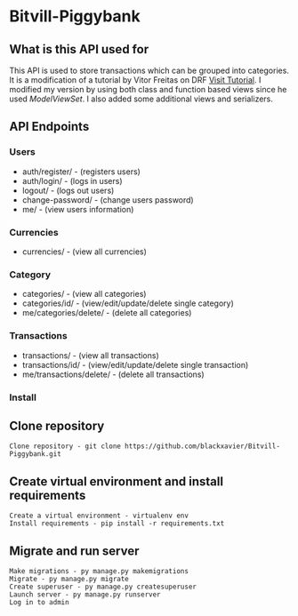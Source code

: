 # Bitvill-Piggybank

## What is this API  used for

This API is used to store transactions which can be grouped into categories. It is a modification of a tutorial by Vitor Freitas on DRF [Visit Tutorial](https://youtube.com/playlist?list=PLLxk3TkuAYnrO32ABtQyw2hLRWt1BUrhj). I modified my version by using both class and function based views since he used *ModelViewSet*. I also added some additional views and serializers.

## API Endpoints

### Users

* auth/register/ - (registers users)
* auth/login/ - (logs in users)
* logout/ - (logs out users)
* change-password/ - (change users password)
* me/ - (view users information)

### Currencies

* currencies/ - (view all currencies)

### Category

* categories/ - (view all categories)
* categories/id/ - (view/edit/update/delete single category)
* me/categories/delete/ - (delete all categories)

### Transactions

* transactions/  - (view all transactions)
* transactions/id/  - (view/edit/update/delete single transaction)
* me/transactions/delete/  - (delete all transactions)

### Install

## Clone repository

    Clone repository - git clone https://github.com/blackxavier/Bitvill-Piggybank.git

## Create virtual environment and install requirements 

    Create a virtual environment - virtualenv env
    Install requirements - pip install -r requirements.txt

## Migrate and run server

    Make migrations - py manage.py makemigrations
    Migrate - py manage.py migrate
    Create superuser - py manage.py createsuperuser
    Launch server - py manage.py runserver 
    Log in to admin


